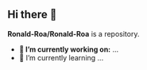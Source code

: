 ## Hi there 👋


**Ronald-Roa/Ronald-Roa** is a repository.

- **🔭 I’m currently working on:** ...
- 🌱 I’m currently learning ...

